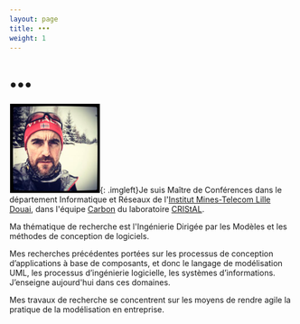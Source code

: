 ```yaml
---
layout: page
title: ••• 
weight: 1
---
```


# •••
![PortraitManu](/img/manu.png){: .imgleft}Je suis Maître de Conférences dans le département Informatique et Réseaux de l'[Institut Mines-Telecom Lille Douai](https://github.com/thereviewindex/monochrome/archive/master.zip), dans l'équipe [Carbon](http://www.cristal.univ-lille.fr/carbon/) du laboratoire [CRIStAL](http://cristal.univ-lille.fr).

Ma thématique de recherche est l'Ingénierie Dirigée par les Modèles et les méthodes de conception de logiciels.

Mes recherches précédentes portées sur les processus de conception d’applications à base de composants, et donc le langage de modélisation UML, les processus d’ingénierie logicielle, les systèmes d’informations. J’enseigne aujourd'hui dans ces domaines.

Mes travaux de recherche se concentrent sur les moyens de rendre agile la pratique de la modélisation en entreprise.


